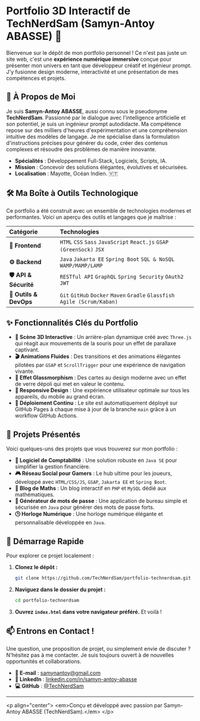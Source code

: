 # Portfolio 3D Interactif de TechNerdSam (Samyn-Antoy ABASSE) 🚀

  Bienvenue sur le dépôt de mon portfolio personnel \! Ce n'est pas juste un site web, c'est une **expérience numérique immersive** conçue pour présenter mon univers en tant que développeur créatif et ingénieur prompt. J'y fusionne design moderne, interactivité et une présentation de mes compétences et projets.

## 🌟 À Propos de Moi

Je suis **Samyn-Antoy ABASSE**, aussi connu sous le pseudonyme **TechNerdSam**. Passionné par le dialogue avec l'intelligence artificielle et son potentiel, je suis un ingénieur prompt autodidacte. Ma compétence repose sur des milliers d'heures d'expérimentation et une compréhension intuitive des modèles de langage. Je me spécialise dans la formulation d'instructions précises pour générer du code, créer des contenus complexes et résoudre des problèmes de manière innovante.

  * **Spécialités** : Développement Full-Stack, Logiciels, Scripts, IA.
  * **Mission** : Concevoir des solutions élégantes, évolutives et sécurisées.
  * **Localisation** : Mayotte, Océan Indien. 🇾🇹

## 🛠️ Ma Boîte à Outils Technologique

Ce portfolio a été construit avec un ensemble de technologies modernes et performantes. Voici un aperçu des outils et langages que je maîtrise :

| Catégorie | Technologies |
| :--- | :--- |
| **🎨 Frontend** | `HTML` `CSS` `Sass` `JavaScript` `React.js` `GSAP (GreenSock)` `JSX` |
| **⚙️ Backend** | `Java` `Jakarta EE` `Spring Boot` `SQL & NoSQL` `WAMP/MAMP/LAMP` |
| **🛡️ API & Sécurité** | `RESTful API` `GraphQL` `Spring Security` `OAuth2` `JWT` |
| **🔧 Outils & DevOps** | `Git` `GitHub` `Docker` `Maven` `Gradle` `Glassfish` `Agile (Scrum/Kaban)` |

## ✨ Fonctionnalités Clés du Portfolio

  * **🌌 Scène 3D Interactive** : Un arrière-plan dynamique créé avec `Three.js` qui réagit aux mouvements de la souris pour un effet de parallaxe captivant.
  * **🎬 Animations Fluides** : Des transitions et des animations élégantes pilotées par `GSAP` et `ScrollTrigger` pour une expérience de navigation vivante.
  * **💎 Effet Glassmorphism** : Des cartes au design moderne avec un effet de verre dépoli qui met en valeur le contenu.
  * **📱 Responsive Design** : Une expérience utilisateur optimale sur tous les appareils, du mobile au grand écran.
  * **🔄 Déploiement Continu** : Le site est automatiquement déployé sur GitHub Pages à chaque mise à jour de la branche `main` grâce à un workflow GitHub Actions.

## 📂 Projets Présentés

Voici quelques-uns des projets que vous trouverez sur mon portfolio :

  * **🧾 Logiciel de Comptabilité** : Une solution robuste en `Java SE` pour simplifier la gestion financière.
  * **🎮 Réseau Social pour Gamers** : Le hub ultime pour les joueurs, développé avec `HTML/CSS/JS`, `GSAP`, `Jakarta EE` et `Spring Boot`.
  * **🧮 Blog de Maths** : Un blog interactif en `PHP` et `MySQL` dédié aux mathématiques.
  * **🔑 Générateur de mots de passe** : Une application de bureau simple et sécurisée en `Java` pour générer des mots de passe forts.
  * **🕒 Horloge Numérique** : Une horloge numérique élégante et personnalisable développée en `Java`.

## 🚀 Démarrage Rapide

Pour explorer ce projet localement :

1.  **Clonez le dépôt :**
    ```bash
    git clone https://github.com/TechNerdSam/portfolio-technerdsam.git
    ```
2.  **Naviguez dans le dossier du projet :**
    ```bash
    cd portfolio-technerdsam
    ```
3.  **Ouvrez `index.html` dans votre navigateur préféré.** Et voilà \!

## 📫 Entrons en Contact \!

Une question, une proposition de projet, ou simplement envie de discuter ? N'hésitez pas à me contacter. Je suis toujours ouvert à de nouvelles opportunités et collaborations.

  * **📧 E-mail** : [samynantoy@gmail.com](mailto:samynantoy@gmail.com)
  * **💼 LinkedIn** : [linkedin.com/in/samyn-antoy-abasse](https://www.linkedin.com/in/samyn-antoy-abasse-438746171/)
  * **💻 GitHub** : [@TechNerdSam](https://github.com/TechNerdSam)

-----

\<p align="center"\>
\<em\>Conçu et développé avec passion par Samyn-Antoy ABASSE (TechNerdSam).\</em\>
\</p\>
